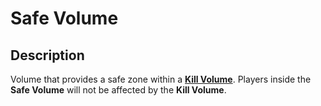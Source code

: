 # Safe Volume

## Description

Volume that provides a safe zone within a [**Kill Volume**](kill-volume.md). Players inside the **Safe Volume** will not be affected by the **Kill Volume**.
